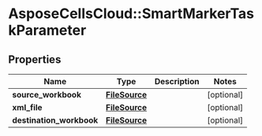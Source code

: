 # AsposeCellsCloud::SmartMarkerTaskParameter

## Properties
Name | Type | Description | Notes
------------ | ------------- | ------------- | -------------
**source_workbook** | [**FileSource**](FileSource.md) |  | [optional] 
**xml_file** | [**FileSource**](FileSource.md) |  | [optional] 
**destination_workbook** | [**FileSource**](FileSource.md) |  | [optional] 


